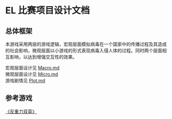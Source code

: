 # EL 比赛项目设计文档

## 总体框架

本游戏采用两层的游戏逻辑，宏观层面模拟病毒在一个国家中的传播过程及其造成的社会影响，微观层面以小游戏的形式表现病毒入侵人体的过程。同时两个层面相互影响，以达到增强交互性的效果。

宏观层面设计见 [Macro.md](Macro.md)  
微观层面设计见 [Micro.md](Micro.md)  
游戏剧情见 [Plot.md](Plot.md)

## 参考游戏

[《反重力双英》](http://www.4399.com/flash/44052_1.htm)
